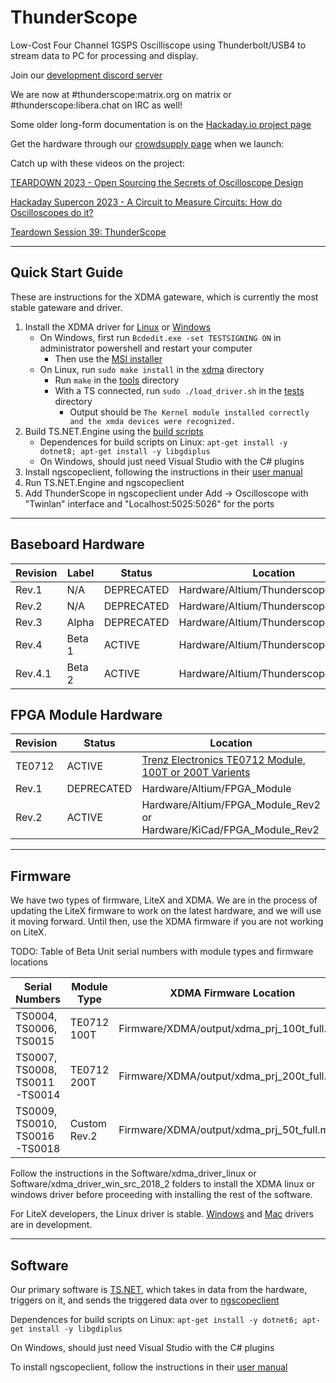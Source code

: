 # ThunderScope
Low-Cost Four Channel 1GSPS Oscilliscope using Thunderbolt/USB4 to stream data to PC for processing and display. 

Join our [development discord server](https://discord.com/invite/pds7k3WrpK)

We are now at #thunderscope:matrix.org on matrix or #thunderscope:libera.chat on IRC as well!

Some older long-form documentation is on the [Hackaday.io project page](https://hackaday.io/project/180090-thunderscope)

Get the hardware through our [crowdsupply page](https://www.crowdsupply.com/eevengers/thunderscope) when we launch: 

Catch up with these videos on the project: 

[TEARDOWN 2023 - Open Sourcing the Secrets of Oscilloscope Design](https://www.youtube.com/watch?v=58P7UrNaYS4)

[Hackaday Supercon 2023 - A Circuit to Measure Circuits: How do Oscilloscopes do it?](https://www.youtube.com/watch?v=6kINL2e2XGs)

[Teardown Session 39: ThunderScope](https://www.youtube.com/watch?v=HIrENqQAbHI)

___
## Quick Start Guide 

These are instructions for the XDMA gateware, which is currently the most stable gateware and driver.

1. Install the XDMA driver for [Linux](https://github.com/EEVengers/ThunderScope/tree/master/Software/xdma_driver_linux) or [Windows](https://github.com/EEVengers/ThunderScope/tree/master/Software/xdma_driver_win_src_2018_2)
   - On Windows, first run `Bcdedit.exe -set TESTSIGNING ON` in administrator powershell and restart your computer
      - Then use the [MSI installer](https://github.com/EEVengers/ThunderScope/blob/master/Software/xdma_driver_win_src_2018_2/Installers/Win10_x64_Release/XDMADriverInstaller.msi)
   - On Linux, run `sudo make install` in the [xdma](https://github.com/EEVengers/ThunderScope/tree/master/Software/xdma_driver_linux/xdma) directory
      - Run `make` in the [tools](https://github.com/EEVengers/ThunderScope/tree/master/Software/xdma_driver_linux/tools) directory
      - With a TS connected, run `sudo ./load_driver.sh` in the [tests](https://github.com/EEVengers/ThunderScope/tree/master/Software/xdma_driver_linux/tests) directory
        - Output should be `The Kernel module installed correctly and the xmda devices were recognized.`  
2. Build TS.NET.Engine using the [build scripts](https://github.com/macaba/TS.NET/tree/main/build-scripts)
   - Dependences for build scripts on Linux: `apt-get install -y dotnet8; apt-get install -y libgdiplus`
   - On Windows, should just need Visual Studio with the C# plugins
3. Install ngscopeclient, following the instructions in their [user manual](https://www.ngscopeclient.org/manual/GettingStarted.html)
4. Run TS.NET.Engine and ngscopeclient
5. Add ThunderScope in ngscopeclient under Add -> Oscilloscope with "Twinlan" interface and "Localhost:5025:5026" for the ports


___
## Baseboard Hardware 

| Revision | Label | Status | Location |
| ------ | ---- | ---------- | ------------------------------ |
| Rev.1  | N/A  | DEPRECATED | Hardware/Altium/Thunderscope_E |
| Rev.2  | N/A  | DEPRECATED | Hardware/Altium/Thunderscope_Rev2 |
| Rev.3  | Alpha  | DEPRECATED | Hardware/Altium/Thunderscope_Rev3 |
| Rev.4  | Beta 1  | ACTIVE | Hardware/Altium/Thunderscope_Rev4 |
| Rev.4.1  | Beta 2  | ACTIVE | Hardware/Altium/Thunderscope_Rev4.1 |

## FPGA Module Hardware 

| Revision | Status | Location |
| ------ | ---------- | ------------------------------ |
| TE0712  |  ACTIVE | [Trenz Electronics TE0712 Module, 100T or 200T Varients](https://wiki.trenz-electronic.de/display/PD/TE0712+TRM) |
| Rev.1  | DEPRECATED | Hardware/Altium/FPGA_Module |
| Rev.2  | ACTIVE | Hardware/Altium/FPGA_Module_Rev2 or Hardware/KiCad/FPGA_Module_Rev2|

___
## Firmware

We have two types of firmware, LiteX and XDMA. We are in the process of updating the LiteX firmware to work on the latest hardware, and we will use it moving forward. Until then, use the XDMA firmware if you are not working on LiteX.

TODO: Table of Beta Unit serial numbers with module types and firmware locations

| Serial Numbers | Module Type | XDMA Firmware Location |
| ------ | ---------- | ------------------------------ |
| TS0004, TS0006, TS0015  | TE0712 100T | Firmware/XDMA/output/xdma_prj_100t_full.mcs |
| TS0007, TS0008, TS0011-TS0014  | TE0712 200T | Firmware/XDMA/output/xdma_prj_200t_full.mcs |
| TS0009, TS0010, TS0016-TS0018  | Custom Rev.2 | Firmware/XDMA/output/xdma_prj_50t_full.mcs |

Follow the instructions in the Software/xdma_driver_linux or Software/xdma_driver_win_src_2018_2 folders to install the XDMA linux or windows driver before proceeding with installing the rest of the software.

For LiteX developers, the Linux driver is stable. [Windows](https://github.com/NateMeyer/litepcie_driver_win) and [Mac](https://github.com/tech2077/litepcie-macos-driver) drivers are in development.

___
## Software

Our primary software is [TS.NET](https://github.com/macaba/TS.NET), which takes in data from the hardware, triggers on it, and sends the triggered data over to [ngscopeclient](https://www.ngscopeclient.org/)

Dependences for build scripts on Linux: `apt-get install -y dotnet6; apt-get install -y libgdiplus`

On Windows, should just need Visual Studio with the C# plugins

To install ngscopeclient, follow the instructions in their [user manual](https://www.ngscopeclient.org/downloads/ngscopeclient-manual.pdf)
